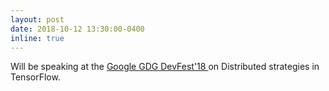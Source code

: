 ```yaml
---
layout: post
date: 2018-10-12 13:30:00-0400
inline: true
---
```


Will be speaking at the <a href='https://devfest-blr.firebaseapp.com/speakers/'>Google GDG DevFest'18 </a> on Distributed strategies in TensorFlow.